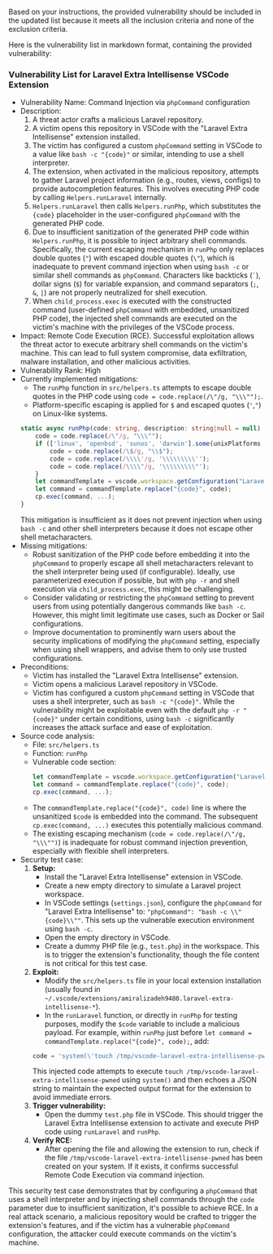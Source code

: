 Based on your instructions, the provided vulnerability should be included in the updated list because it meets all the inclusion criteria and none of the exclusion criteria.

Here is the vulnerability list in markdown format, containing the provided vulnerability:

### Vulnerability List for Laravel Extra Intellisense VSCode Extension

* Vulnerability Name: Command Injection via `phpCommand` configuration
* Description:
    1. A threat actor crafts a malicious Laravel repository.
    2. A victim opens this repository in VSCode with the "Laravel Extra Intellisense" extension installed.
    3. The victim has configured a custom `phpCommand` setting in VSCode to a value like `bash -c "{code}"` or similar, intending to use a shell interpreter.
    4. The extension, when activated in the malicious repository, attempts to gather Laravel project information (e.g., routes, views, configs) to provide autocompletion features. This involves executing PHP code by calling `Helpers.runLaravel` internally.
    5. `Helpers.runLaravel` then calls `Helpers.runPhp`, which substitutes the `{code}` placeholder in the user-configured `phpCommand` with the generated PHP code.
    6. Due to insufficient sanitization of the generated PHP code within `Helpers.runPhp`, it is possible to inject arbitrary shell commands. Specifically, the current escaping mechanism in `runPhp` only replaces double quotes (`"`) with escaped double quotes (`\"`), which is inadequate to prevent command injection when using `bash -c` or similar shell commands as `phpCommand`. Characters like backticks (`` ` ``), dollar signs (`$`) for variable expansion, and command separators (`;`, `&`, `|`) are not properly neutralized for shell execution.
    7. When `child_process.exec` is executed with the constructed command (user-defined `phpCommand` with embedded, unsanitized PHP code), the injected shell commands are executed on the victim's machine with the privileges of the VSCode process.
* Impact:
    Remote Code Execution (RCE). Successful exploitation allows the threat actor to execute arbitrary shell commands on the victim's machine. This can lead to full system compromise, data exfiltration, malware installation, and other malicious activities.
* Vulnerability Rank: High
* Currently implemented mitigations:
    - The `runPhp` function in `src/helpers.ts` attempts to escape double quotes in the PHP code using `code = code.replace(/\"/g, "\\\"");`.
    - Platform-specific escaping is applied for `$` and escaped quotes (`'`,`"`) on Linux-like systems.
    ```typescript
    static async runPhp(code: string, description: string|null = null) : Promise<string> {
        code = code.replace(/\"/g, "\\\"");
        if (['linux', 'openbsd', 'sunos', 'darwin'].some(unixPlatforms => os.platform().includes(unixPlatforms))) {
            code = code.replace(/\$/g, "\\$");
            code = code.replace(/\\\\'/g, '\\\\\\\\\'');
            code = code.replace(/\\\\"/g, '\\\\\\\\\"');
        }
        let commandTemplate = vscode.workspace.getConfiguration("LaravelExtraIntellisense").get<string>('phpCommand') ?? "php -r \"{code}\"";
        let command = commandTemplate.replace("{code}", code);
        cp.exec(command, ...);
    }
    ```
    This mitigation is insufficient as it does not prevent injection when using `bash -c` and other shell interpreters because it does not escape other shell metacharacters.
* Missing mitigations:
    - Robust sanitization of the PHP code before embedding it into the `phpCommand` to properly escape all shell metacharacters relevant to the shell interpreter being used (if configurable). Ideally, use parameterized execution if possible, but with `php -r` and shell execution via `child_process.exec`, this might be challenging.
    - Consider validating or restricting the `phpCommand` setting to prevent users from using potentially dangerous commands like `bash -c`. However, this might limit legitimate use cases, such as Docker or Sail configurations.
    - Improve documentation to prominently warn users about the security implications of modifying the `phpCommand` setting, especially when using shell wrappers, and advise them to only use trusted configurations.
* Preconditions:
    - Victim has installed the "Laravel Extra Intellisense" extension.
    - Victim opens a malicious Laravel repository in VSCode.
    - Victim has configured a custom `phpCommand` setting in VSCode that uses a shell interpreter, such as `bash -c "{code}"`. While the vulnerability might be exploitable even with the default `php -r "{code}"` under certain conditions, using `bash -c` significantly increases the attack surface and ease of exploitation.
* Source code analysis:
    - File: `src/helpers.ts`
    - Function: `runPhp`
    - Vulnerable code section:
        ```typescript
        let commandTemplate = vscode.workspace.getConfiguration("LaravelExtraIntellisense").get<string>('phpCommand') ?? "php -r \"{code}\"";
        let command = commandTemplate.replace("{code}", code);
        cp.exec(command, ...);
        ```
    - The `commandTemplate.replace("{code}", code)` line is where the unsanitized `$code` is embedded into the command. The subsequent `cp.exec(command, ...)` executes this potentially malicious command.
    - The existing escaping mechanism (`code = code.replace(/\"/g, "\\\"")`) is inadequate for robust command injection prevention, especially with flexible shell interpreters.
* Security test case:
    1. **Setup:**
        - Install the "Laravel Extra Intellisense" extension in VSCode.
        - Create a new empty directory to simulate a Laravel project workspace.
        - In VSCode settings (`settings.json`), configure the `phpCommand` for "Laravel Extra Intellisense" to: `"phpCommand": "bash -c \\"{code}\\""`. This sets up the vulnerable execution environment using `bash -c`.
        - Open the empty directory in VSCode.
        - Create a dummy PHP file (e.g., `test.php`) in the workspace. This is to trigger the extension's functionality, though the file content is not critical for this test case.
    2. **Exploit:**
        - Modify the `src/helpers.ts` file in your local extension installation (usually found in `~/.vscode/extensions/amiralizadeh9480.laravel-extra-intellisense-*`).
        - In the `runLaravel` function, or directly in `runPhp` for testing purposes, modify the `$code` variable to include a malicious payload. For example, within `runPhp` just before `let command = commandTemplate.replace("{code}", code);`, add:
        ```typescript
        code = 'system(\'touch /tmp/vscode-laravel-extra-intellisense-pwned\'); echo \\\'___VSCODE_LARAVEL_EXTRA_INSTELLISENSE_OUTPUT___\\\' . json_encode(["test"]) . \\\'___VSCODE_LARAVEL_EXTRA_INSTELLISENSE_END_OUTPUT___\\\' ;';
        ```
        This injected code attempts to execute `touch /tmp/vscode-laravel-extra-intellisense-pwned` using `system()` and then echoes a JSON string to maintain the expected output format for the extension to avoid immediate errors.
    3. **Trigger vulnerability:**
        - Open the dummy `test.php` file in VSCode. This should trigger the Laravel Extra Intellisense extension to activate and execute PHP code using `runLaravel` and `runPhp`.
    4. **Verify RCE:**
        - After opening the file and allowing the extension to run, check if the file `/tmp/vscode-laravel-extra-intellisense-pwned` has been created on your system. If it exists, it confirms successful Remote Code Execution via command injection.

This security test case demonstrates that by configuring a `phpCommand` that uses a shell interpreter and by injecting shell commands through the `code` parameter due to insufficient sanitization, it's possible to achieve RCE. In a real attack scenario, a malicious repository would be crafted to trigger the extension's features, and if the victim has a vulnerable `phpCommand` configuration, the attacker could execute commands on the victim's machine.
